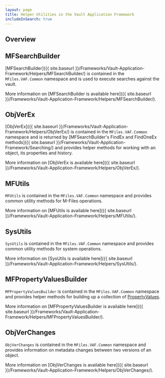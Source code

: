 ```yaml
---
layout: page
title: Helper Utilities in the Vault Application Framework
includeInSearch: true
---
```


## Overview

## MFSearchBuilder

[MFSearchBuilder]({{ site.baseurl }}/Frameworks/Vault-Application-Framework/Helpers/MFSearchBuilder/) is contained in the `MFiles.VAF.Common` namespace and is used to execute searches against the vault.

More information on [MFSearchBuilder is available here]({{ site.baseurl }}/Frameworks/Vault-Application-Framework/Helpers/MFSearchBuilder/).

## ObjVerEx

[ObjVerEx]({{ site.baseurl }}/Frameworks/Vault-Application-Framework/Helpers/ObjVerEx/) is contained in the `MFiles.VAF.Common` namespace and is returned by [MFSearchBuilder's FindEx and FindOneEx methods]({{ site.baseurl }}/Frameworks/Vault-Application-Framework/Searching/) and provides helper methods for working with an object, its properties and history.

More information on [ObjVerEx is available here]({{ site.baseurl }}/Frameworks/Vault-Application-Framework/Helpers/ObjVerEx/).

## MFUtils

`MFUtils` is contained in the `MFiles.VAF.Common` namespace and provides common utility methods for M-Files operations.

More information on [MFUtils is available here]({{ site.baseurl }}/Frameworks/Vault-Application-Framework/Helpers/MFUtils/).

## SysUtils

`SysUtils` is contained in the `MFiles.VAF.Common` namespace and provides common utility methods for system operations.

More information on [SysUtils is available here]({{ site.baseurl }}/Frameworks/Vault-Application-Framework/Helpers/SysUtils/).

## MFPropertyValuesBuilder

`MFPropertyValuesBuilder` is contained in the `MFiles.VAF.Common` namespace and provides helper methods for building up a collection of [PropertyValues](https://www.m-files.com/api/documentation/latest/index.html#MFilesAPI~PropertyValues.html).

More information on [MFPropertyValuesBuilder is available here]({{ site.baseurl }}/Frameworks/Vault-Application-Framework/Helpers/MFPropertyValuesBuilder/).

## ObjVerChanges

`ObjVerChanges` is contained in the `MFiles.VAF.Common` namespace and provides information on metadata changes between two versions of an object.

More information on [ObjVerChanges is available here]({{ site.baseurl }}/Frameworks/Vault-Application-Framework/Helpers/ObjVerChanges/).